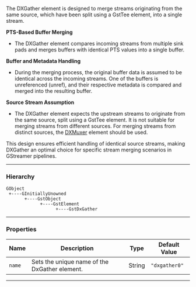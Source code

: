 
The DXGather element is designed to merge streams originating from the same source, which have been split using a GstTee element, into a single stream.

**PTS-Based Buffer Merging** 

- The DXGather element compares incoming streams from multiple sink pads and merges buffers with identical PTS values into a single buffer.

**Buffer and Metadata Handling**

- During the merging process, the original buffer data is assumed to be identical across the incoming streams. One of the buffers is unreferenced (unref), and their respective metadata is compared and merged into the resulting buffer.

**Source Stream Assumption**

- The DXGather element expects the upstream streams to originate from the same source, split using a GstTee element. It is not suitable for merging streams from different sources. For merging streams from distinct sources, the [DXMuxer](./dxmuxer.md) element should be used.

This design ensures efficient handling of identical source streams, making DXGather an optimal choice for specific stream merging scenarios in GStreamer pipelines.

---

### **Hierarchy**

```
GObject
 +----GInitiallyUnowned
       +----GstObject
             +----GstElement
                   +----GstDxGather
```

---
### **Properties**

| **Name**  | **Description**                              | **Type**  | **Default Value** |
|-----------|----------------------------------------------|-----------|--------------------|
| `name`    | Sets the unique name of the DxGather element.   | String    | `"dxgather0"`         |

---
